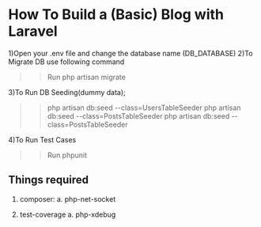 # How To Build a (Basic) Blog with Laravel

1)Open your .env file and change the database name (DB_DATABASE)
2)To Migrate DB use following command
   >> Run php artisan migrate
   
3)To Run DB Seeding(dummy data); 

 >> php artisan db:seed --class=UsersTableSeeder
 >> php artisan db:seed --class=PostsTableSeeder
 >> php artisan db:seed --class=PostsTableSeeder
 
 4)To Run Test Cases
 
 >> Run phpunit

 ## Things required

 1. composer: 
   a. php-net-socket

2. test-coverage 
   a. php-xdebug